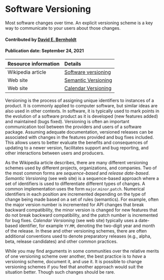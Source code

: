 # Software Versioning
<!--deck text start-->
Most software changes over time.  An explicit versioning scheme is a key way to communicate to your users about those changes.
<!--deck text end-->

#### Contributed by [David E. Bernholdt](https://github.com/bernhold)

#### Publication date: September 24, 2021

Resource information | Details
:--- | :--- 
Wikipedia article  | [Software versioning](https://en.wikipedia.org/wiki/Software_versioning)
Web site | [Semantic Versioning](https://semver.org/)
Web site | [Calendar Versioning](https://calver.org/)

Versioning is the process of assigning unique identifiers to instances of a product. It is commonly applied to computer software, but similar ideas are also used in other contexts. In software, it is typically used to mark points in the evolution of a software product as it is developed (new features added) and maintained (bugs fixed). Versioning is often an important communication tool between the providers and users of a software package. Assuming adequate documentation, versioned releases can be associated with changes in the features provided and bug fixes included. This allows users to better evaluate the benefits and consequences of updating to a newer version, facilitates support and bug reporting, and other interactions between users and producers.

As the Wikipedia article describes, there are many different versioning schemes used by different projects, organizations, and companies. Two of the most common forms are *sequence-based* and *release date-based*. *Semantic Versioning* (see web site) is a sequence-based approach where a set of identifiers is used to differentiate different types of changes. A common implementation uses the form `major`.`minor`.`patch`.  Numerical identifiers in each position are incremented depending on the type of change being made based on a set of rules (semantics). For example, often the major version number is incremented for API changes that break backward compatibility, the minor version is changed for new features that do not break backward compatibility, and the patch number is incremented for bug fixes. *Calendar Versioning* (see web site) typically uses a date-based identifier, for example `YY`.`MM`, denoting the two-digit year and month of the release. In these and other versioning schemes, there are often additional conventions used to denote preparatory releases (e.g., alpha, beta, release candidates) and other common practices.

While you may find arguments in some communities over the relative merits of one versioning scheme over another, the best practice is to *have* a versioning scheme, document it, and use it.  It is possible to change versioning schemes if you feel that another approach would suit the situation better.  Though such changes should be rare.

<!---
Publish: yes
Pinned: no
Topics: documentation, revision control, release and deployment
RSS update: 2021-09-30
--->
